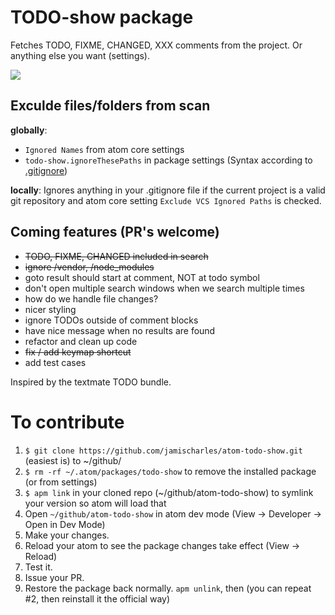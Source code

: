 # TODO-show package

Fetches TODO, FIXME, CHANGED, XXX comments from the project. Or anything else you want (settings).

![](https://raw.github.com/jamischarles/atom-todo-show/master/screenshots/preview.png)

## Exculde files/folders from scan
__globally__:
- `Ignored Names` from atom core settings
- `todo-show.ignoreThesePaths` in package settings (Syntax according to [.gitignore](http://git-scm.com/docs/gitignore))

__locally__: Ignores anything in your .gitignore file if the current project is a valid git repository and atom core setting `Exclude VCS Ignored Paths` is checked.

## Coming features (PR's welcome)
- ~~TODO, FIXME, CHANGED included in search~~
- ~~ignore /vendor, /node_modules~~
- goto result should start at comment, NOT at todo symbol
- don't open multiple search windows when we search multiple times
- how do we handle file changes?
- nicer styling
- ignore TODOs outside of comment blocks
- have nice message when no results are found
- refactor and clean up code
- ~~fix / add keymap shortcut~~
- add test cases

Inspired by the textmate TODO bundle.

# To contribute
1. `$ git clone https://github.com/jamischarles/atom-todo-show.git` (easiest is) to ~/github/
2. `$ rm -rf ~/.atom/packages/todo-show` to remove the installed package (or from settings)
3. `$ apm link` in your cloned repo (~/github/atom-todo-show) to symlink your version so atom will load that
4. Open `~/github/atom-todo-show` in atom dev mode (View -> Developer -> Open in Dev Mode)
5. Make your changes.
6. Reload your atom to see the package changes take effect (View -> Reload)
7. Test it.
8. Issue your PR.
9. Restore the package back normally. `apm unlink`, then (you can repeat #2, then reinstall it the official way)
